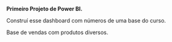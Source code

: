 **Primeiro Projeto de Power BI.**

Construí esse dashboard com números de uma base do curso.

Base de vendas com produtos diversos.